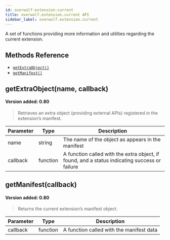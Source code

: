 ```yaml
---
id: overwolf-extension-current
title: overwolf.extension.current API
sidebar_label: overwolf.extension.current
---
```


A set of functions providing more information and utilities regarding the current extension.

## Methods Reference

* [`getExtraObject()`](#getextraobjectname-callback)
* [`getManifest()`](#getmanifestcallback)

## getExtraObject(name, callback)
#### Version added: 0.80

> Retrieves an extra object (providing external APIs) registered in the extension’s manifest.

Parameter | Type       | Description                                                                                    |
--------- | -----------| ---------------------------------------------------------------------------------------------- |
name	  | string     | The name of the object as appears in the manifest                                              |
callback  | function   | A function called with the extra object, if found, and a status indicating success or failure  |

## getManifest(callback)
#### Version added: 0.80

> Returns the current extension’s manifest object.

Parameter | Type       | Description                                       |
--------- | -----------| ------------------------------------------------- |
callback  | function   | A function called with the manifest data          |